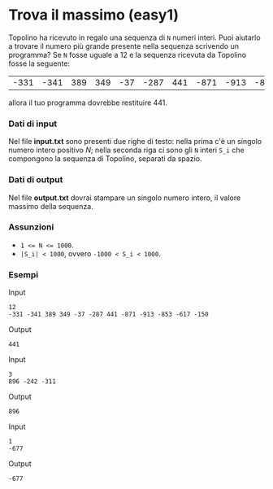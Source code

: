 # Trova il massimo (easy1)
Topolino ha ricevuto in regalo una sequenza di `N` numeri interi. Puoi aiutarlo
a trovare il numero più grande presente nella sequenza scrivendo un programma?
Se `N` fosse uguale a 12 e la sequenza ricevuta da Topolino fosse la seguente:

|||||||||||||
|-|-|-|-|-|-|-|-|-|-|-|-|
-331 | -341 | 389 | 349 | -37 | -287 | 441 | -871 | -913 | -853 | -617 | -150

allora il tuo programma dovrebbe restituire 441.

### Dati di input

Nel file **input.txt** sono presenti due righe di testo: nella prima c'è un singolo
numero intero positivo $N$; nella seconda riga ci sono gli `N` interi `S_i` che
compongono la sequenza di Topolino, separati da spazio.

### Dati di output

Nel file **output.txt** dovrai stampare un singolo numero intero, il valore massimo
della sequenza.

### Assunzioni
- `1 <= N <= 1000`.
- `|S_i| < 1000`, ovvero `-1000 < S_i < 1000`.

### Esempi
Input
```
12
-331 -341 389 349 -37 -287 441 -871 -913 -853 -617 -150
```

Output
```
441
```

Input
```
3
896 -242 -311
```

Output
```
896
```

Input
```
1
-677
```

Output
```
-677
```
